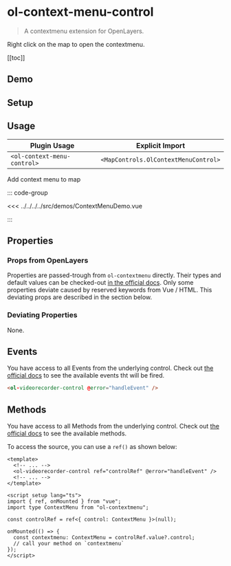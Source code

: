 # ol-context-menu-control

> A contextmenu extension for OpenLayers.

Right click on the map to open the contextmenu.

[[toc]]

## Demo

<script setup lang="ts">
import ContextMenuDemo from "@demos/ContextMenuDemo.vue"
</script>
<ClientOnly>
<ContextMenuDemo />
</ClientOnly>

## Setup

<!--@include: ../../mapcontrols.plugin.md-->

## Usage

| Plugin Usage                |           Explicit Import            |
| --------------------------- | :----------------------------------: |
| `<ol-context-menu-control>` | `<MapControls.OlContextMenuControl>` |

Add context menu to map

::: code-group

<<< ../../../../src/demos/ContextMenuDemo.vue

:::

## Properties

### Props from OpenLayers

Properties are passed-trough from `ol-contextmenu` directly.
Their types and default values can be checked-out [in the official docs](https://github.com/jonataswalker/ol-contextmenu).
Only some properties deviate caused by reserved keywords from Vue / HTML.
This deviating props are described in the section below.

### Deviating Properties

None.

## Events

You have access to all Events from the underlying control.
Check out [the official docs](https://github.com/jonataswalker/ol-contextmenu) to see the available events tht will be fired.

```html
<ol-videorecorder-control @error="handleEvent" />
```

## Methods

You have access to all Methods from the underlying control.
Check out [the official docs](https://github.com/jonataswalker/ol-contextmenu) to see the available methods.

To access the source, you can use a `ref()` as shown below:

```vue
<template>
  <!-- ... -->
  <ol-videorecorder-control ref="controlRef" @error="handleEvent" />
  <!-- ... -->
</template>

<script setup lang="ts">
import { ref, onMounted } from "vue";
import type ContextMenu from "ol-contextmenu";

const controlRef = ref<{ control: ContextMenu }>(null);

onMounted(() => {
  const contextmenu: ContextMenu = controlRef.value?.control;
  // call your method on `contextmenu`
});
</script>
```
